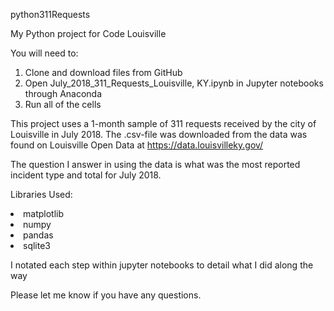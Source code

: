 python311Requests

My Python project for Code Louisville

You will need to:

1) Clone and download files from GitHub
2) Open July_2018_311_Requests_Louisville, KY.ipynb in Jupyter notebooks through Anaconda
3) Run all of the cells

This project uses a 1-month sample of 311 requests received by the city of Louisville in July 2018. The .csv-file was downloaded from 
the data was found on Louisville Open Data at https://data.louisvilleky.gov/
 
The question I answer in using the data is what was the most reported incident type and total for July 2018.

Libraries Used:
<li>matplotlib</li>
<li>numpy</li>
<li>pandas</li>
<li>sqlite3</li>

I notated each step within jupyter notebooks to detail what I did along the way

Please let me know if you have any questions.
